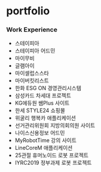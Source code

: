 # portfolio

### Work Experience

+ 스테이피아
+ 스테이피아 어드민
+ 마이무비
+ 글램아이
+ 마이셀럽스스타
+ 마이버킷리스트
+ 한화 ESG ON 경영관리시스템
+ 삼성카드 차세대 프로젝트
+ KG에듀원 쌤Plus 사이트
+ 한세 STYLE24 쇼핑몰
+ 위굴리 행복카 애플리케이션
+ 선거관리위원회 지방의회의원 사이트
+ 나이스신용정보 어드민
+ MyRobotTime 강의 사이트
+ LineCoreM 애플리케이션
+ 25관절 휴머노이드 로봇 프로젝트
+ IYRC2019 정부과제 로봇 프로젝트
